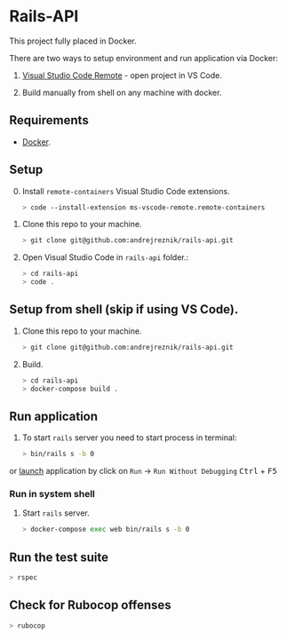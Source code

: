 # Rails-API

This project fully placed in Docker.

There are two ways to setup environment and run application via Docker:

1. [Visual Studio Code Remote](https://code.visualstudio.com/docs/remote/containers) - open project in VS Code.

1. Build manually from shell on any machine with docker.

## Requirements

- [Docker](https://www.docker.com/).

## Setup

0. Install `remote-containers` Visual Studio Code extensions.

    ```bash
    > code --install-extension ms-vscode-remote.remote-containers
    ```

1. Clone this repo to your machine.

    ```bash
    > git clone git@github.com:andrejreznik/rails-api.git
    ```

2. Open Visual Studio Code in `rails-api` folder.:

    ```bash
    > cd rails-api
    > code .
    ```

## Setup from shell (skip if using VS Code).

1. Clone this repo to your machine.

    ```bash
    > git clone git@github.com:andrejreznik/rails-api.git
    ```

1. Build.

    ```bash
    > cd rails-api
    > docker-compose build .
    ```

## Run application

1. To start `rails` server you need to start process in terminal:

    ```bash
    > bin/rails s -b 0
    ```

or [launch](.vscode/launch.json) application by click on `Run` -> `Run Without Debugging` <kbd>Ctrl</kbd> + <kbd>F5</kbd>

### Run in system shell

1. Start `rails` server.

    ```bash
    > docker-compose exec web bin/rails s -b 0
    ```

## Run the test suite

  ```bash
  > rspec
  ```

## Check for Rubocop offenses

  ```bash
  > rubocop
  ```
